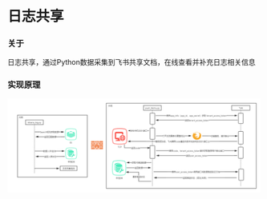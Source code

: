 # 日志共享
### 关于
日志共享，通过Python数据采集到飞书共享文档，在线查看并补充日志相关信息
### 实现原理
![图片加载失败](https://github.com/Czhengchaoqun/treasurerInspect/blob/master/Raw/principle_image.png)
